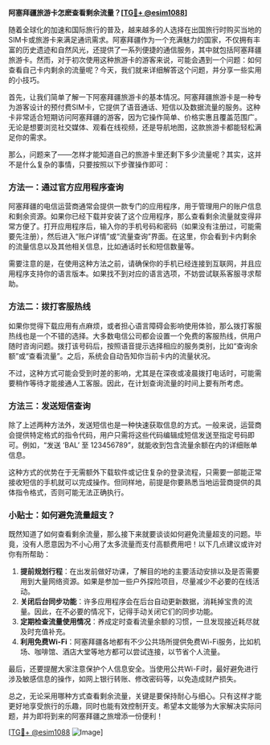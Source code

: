 **阿塞拜疆旅游卡怎麽查看剩余流量？[[TG💪+ @esim1088](https://t.me/s/esim1088)]**

随着全球化的加速和国际旅行的普及，越来越多的人选择在出国旅行时购买当地的SIM卡或旅游卡来满足通讯需求。阿塞拜疆作为一个充满魅力的国家，不仅拥有丰富的历史遗迹和自然风光，还提供了一系列便捷的通信服务，其中就包括阿塞拜疆旅游卡。然而，对于初次使用这种旅游卡的游客来说，可能会遇到一个问题：如何查看自己卡内剩余的流量呢？今天，我们就来详细解答这个问题，并分享一些实用的小技巧。

首先，让我们简单了解一下阿塞拜疆旅游卡的基本情况。阿塞拜疆旅游卡是一种专为游客设计的预付费SIM卡，它提供了语音通话、短信以及数据流量的服务。这种卡非常适合短期访问阿塞拜疆的游客，因为它操作简单、价格实惠且覆盖范围广。无论是想要浏览社交媒体、观看在线视频，还是导航地图，这款旅游卡都能轻松满足你的需求。

那么，问题来了——怎样才能知道自己的旅游卡里还剩下多少流量呢？其实，这并不是什么复杂的事情，只要按照以下步骤操作即可：

### 方法一：通过官方应用程序查询

阿塞拜疆的电信运营商通常会提供一款专门的应用程序，用于管理用户的账户信息和剩余资源。如果你已经下载并安装了这个应用程序，那么查看剩余流量就变得非常方便了。打开应用程序后，输入你的手机号码和密码（如果没有注册过，可能需要先注册），然后进入“账户详情”或“流量查询”界面。在这里，你会看到卡内剩余的流量信息以及其他相关信息，比如通话时长和短信数量等。

需要注意的是，在使用这种方法之前，请确保你的手机已经连接到互联网，并且应用程序支持你的语言版本。如果找不到对应的语言选项，不妨尝试联系客服寻求帮助。

### 方法二：拨打客服热线

如果你觉得下载应用有点麻烦，或者担心语言障碍会影响使用体验，那么拨打客服热线也是一个不错的选择。大多数电信公司都会设置一个免费的客服热线，供用户随时咨询问题。拨打该号码后，按照语音提示选择相应的服务类别，比如“查询余额”或“查看流量”。之后，系统会自动告知你当前卡内的流量状况。

不过，这种方式可能会受到时差的影响，尤其是在深夜或凌晨拨打电话时，可能需要稍作等待才能接通人工客服。因此，在计划查询流量的时间上要有所考虑。

### 方法三：发送短信查询

除了上述两种方法外，发送短信也是一种快速获取信息的方式。一般来说，运营商会提供特定格式的指令代码，用户只需将这些代码编辑成短信发送至指定号码即可。例如，“发送 ‘BAL’ 至 123456789”，就能收到包含流量余额在内的详细账单信息。

这种方式的优势在于无需额外下载软件或记住复杂的登录流程，只需要一部能正常接收短信的手机就可以完成操作。但同样地，前提是你要熟悉当地运营商提供的具体指令格式，否则可能无法正确执行。

### 小贴士：如何避免流量超支？

既然知道了如何查看剩余流量，那么接下来就要谈谈如何避免流量超支的问题。毕竟，没有人愿意因为不小心用了太多流量而支付高额费用吧！以下几点建议或许对你有所帮助：

1. **提前规划行程**：在出发前做好功课，了解目的地的主要活动安排以及是否需要用到大量网络资源。如果是参加一些户外探险项目，尽量减少不必要的在线活动。
2. **关闭后台同步功能**：许多应用程序会在后台自动更新数据，消耗掉宝贵的流量。因此，在不必要的情况下，记得手动关闭它们的同步功能。
3. **定期检查流量使用情况**：养成定时查看流量余额的习惯，一旦发现接近耗尽就及时充值补充。
4. **利用免费Wi-Fi**：阿塞拜疆各地都有不少公共场所提供免费Wi-Fi服务，比如机场、咖啡馆、酒店大堂等地方都可以尝试连接，以节省个人流量。

最后，还要提醒大家注意保护个人信息安全。当使用公共Wi-Fi时，最好避免进行涉及敏感信息的操作，如网上银行转账、修改密码等，以免造成财产损失。

总之，无论采用哪种方式查看剩余流量，关键是要保持耐心与细心。只有这样才能更好地享受旅行的乐趣，同时也能有效控制开支。希望本文能够为大家解决实际问题，并为即将到来的阿塞拜疆之旅增添一份便利！

[[TG💪+ @esim1088](https://t.me/s/esim1088) ![Image](https://i.postimg.cc/4NQfJmqS/Snipaste-2025-05-13-00-14-12.png)]